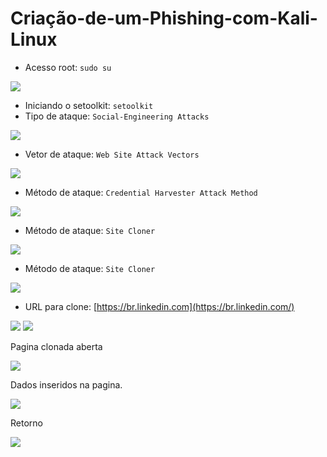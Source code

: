 # Criação-de-um-Phishing-com-Kali-Linux



- Acesso root: `sudo su`

<img src="imagens/01.PNG">

- Iniciando o setoolkit: `setoolkit`
- Tipo de ataque: `Social-Engineering Attacks`

<img src="imagens/2.PNG">

- Vetor de ataque: `Web Site Attack Vectors`

<img src="imagens/3.PNG">

- Método de ataque: `Credential Harvester Attack Method `

<img src="imagens/4.PNG">

- Método de ataque: `Site Cloner`

<img src="imagens/5.PNG">

- Método de ataque: `Site Cloner`

<img src="imagens/6.PNG">

- URL para clone: [https://br.linkedin.com](https://br.linkedin.com/)

<img src="imagens/7.PNG">

<img src="imagens/8.PNG">

Pagina clonada aberta 

<img src="imagens/9.PNG">

Dados inseridos na pagina.

<img src="imagens/10.PNG">

Retorno 

<img src="imagens/11.PNG">
